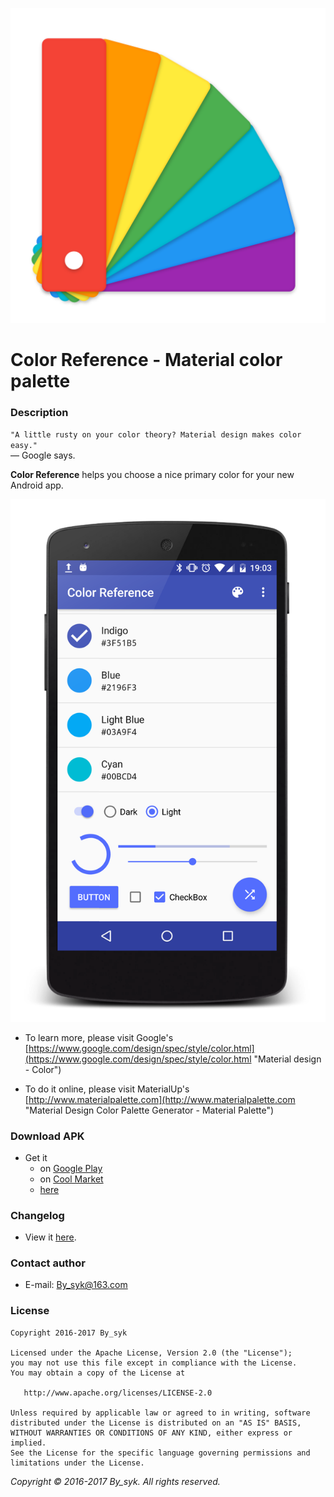 ![icon.png](art/icon.png)

# Color Reference - Material color palette


### Description

`"A little rusty on your color theory? Material design makes color easy."`   
— Google says.
   
**Color Reference** helps you choose a nice primary color for your new Android app.

![screenshot.png](art/screenshot.png)

* To learn more, please visit Google's   
[https://www.google.com/design/spec/style/color.html](https://www.google.com/design/spec/style/color.html "Material design - Color")

* To do it online, please visit MaterialUp's   
[http://www.materialpalette.com](http://www.materialpalette.com "Material Design Color Palette Generator - Material Palette")


### Download APK

* Get it
   * on [Google Play](https://play.google.com/store/apps/details?id=com.by_syk.mdcolor "Color Reference")
   * on [Cool Market](http://www.coolapk.com/apk/com.by_syk.mdcolor "Color Reference")
   * [here](art/com.by_syk.mdcolor.apk "Color Reference")


### Changelog

* View it [here](CHANGELOG.txt "Changelog").


### Contact author

* E-mail: [By_syk@163.com](mailto:By_syk@163.com "By_syk")


### License

    Copyright 2016-2017 By_syk

    Licensed under the Apache License, Version 2.0 (the "License");
    you may not use this file except in compliance with the License.
    You may obtain a copy of the License at

       http://www.apache.org/licenses/LICENSE-2.0

    Unless required by applicable law or agreed to in writing, software
    distributed under the License is distributed on an "AS IS" BASIS,
    WITHOUT WARRANTIES OR CONDITIONS OF ANY KIND, either express or implied.
    See the License for the specific language governing permissions and
    limitations under the License.


*Copyright &#169; 2016-2017 By_syk. All rights reserved.*